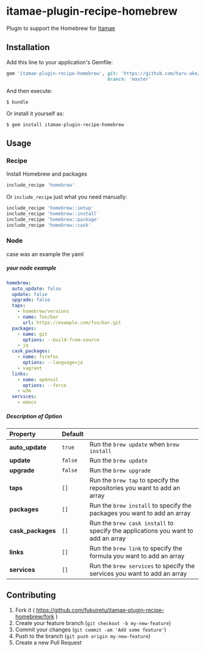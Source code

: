 # itamae-plugin-recipe-homebrew

Plugin to support the Homebrew for [Itamae](https://github.com/itamae-kitchen/itamae)


## Installation

Add this line to your application's Gemfile:

```ruby
gem 'itamae-plugin-recipe-homebrew', git: 'https://github.com/haru-ake/itamae-plugin-recipe-homebrew.git',
                                     branch: 'master'
```

And then execute:

    $ bundle

Or install it yourself as:

    $ gem install itamae-plugin-recipe-homebrew

## Usage

### Recipe

Install Homebrew and packages

```ruby
include_recipe 'homebrew'
```

Or `include_recipe` just what you need manually:

```ruby
include_recipe 'homebrew::setup'
include_recipe 'homebrew::install'
include_recipe 'homebrew::package'
include_recipe 'homebrew::cask'
```

### Node

case was an example the yaml

##### your node example
```yaml
homebrew:
  auto_update: false
  update: false
  upgrade: false
  taps:
    - homebrew/versions
    - name: foo/bar
      url: https://example.com/foo/bar.git
  packages:
    - name: git
      options: --build-from-source
    - jq
  cask_packages:
    - name: firefox
      options: --language=ja
    - vagrant
  links:
    - name: openssl
      options: --force
    - w3m
  services:
    - emacs
```

##### Description of Option

| Property          | Default |                                                                                  |
|:------------------|:--------|:---------------------------------------------------------------------------------|
| **auto_update**   | `true`  | Run the `brew update` when `brew install`                                        |
| **update**        | `false` | Run the `brew update`                                                            |
| **upgrade**       | `false` | Run the `brew upgrade`                                                           |
| **taps**          | `[]`    | Run the `brew tap` to specify the repositories you want to add an array          |
| **packages**      | `[]`    | Run the `brew install` to specify the packages you want to add an array          |
| **cask_packages** | `[]`    | Run the `brew cask install` to specify the applications you want to add an array |
| **links**         | `[]`    | Run the `brew link` to specify the formula you want to add an array              |
| **services**      | `[]`    | Run the `brew services` to specify the services you want to add an array         |

## Contributing

1. Fork it ( https://github.com/fukuiretu/itamae-plugin-recipe-homebrew/fork )
2. Create your feature branch (`git checkout -b my-new-feature`)
3. Commit your changes (`git commit -am 'Add some feature'`)
4. Push to the branch (`git push origin my-new-feature`)
5. Create a new Pull Request
